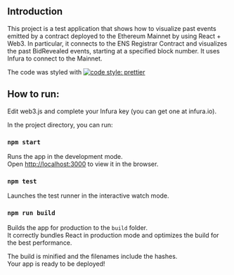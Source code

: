 ## Introduction

This project is a test application that shows how to visualize past events emitted by a contract deployed to the Ethereum Mainnet by using React + Web3. In particular, it connects to the ENS Registrar Contract and visualizes the past BidRevealed events, starting at a specified block number. It uses Infura to connect to the Mainnet.

The code was styled with [![code style: prettier](https://img.shields.io/badge/code_style-prettier-ff69b4.svg?style=flat-square)](https://github.com/prettier/prettier)

## How to run:

Edit web3.js and complete your Infura key (you can get one at infura.io).

In the project directory, you can run:

### `npm start`

Runs the app in the development mode.<br>
Open [http://localhost:3000](http://localhost:3000) to view it in the browser.

### `npm test`

Launches the test runner in the interactive watch mode.<br>

### `npm run build`

Builds the app for production to the `build` folder.<br>
It correctly bundles React in production mode and optimizes the build for the best performance.

The build is minified and the filenames include the hashes.<br>
Your app is ready to be deployed!
